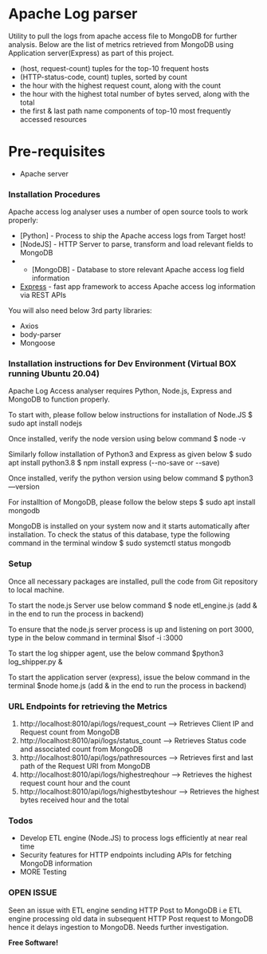 # Apache Log parser

Utility to pull the logs from apache access file to MongoDB for further analysis. Below are the list of metrics retrieved from MongoDB using Application server(Express) as part of this project.

  - (host, request-count) tuples for the top-10 frequent hosts
  - (HTTP-status-code, count) tuples, sorted by count
  - the hour with the highest request count, along with the count
  - the hour with the highest total number of bytes served, along with the total
  - the first & last path name components of top-10 most frequently accessed resources

# Pre-requisites
  - Apache server 

### Installation Procedures

Apache access log analyser uses a number of open source tools to work properly:

* [Python] - Process to ship the Apache access logs from Target host!
* [NodeJS] - HTTP Server to parse, transform and load relevant fields to MongoDB
* * [MongoDB] - Database to store relevant Apache access log field information
* [Express] - fast app framework to access Apache access log information via REST APIs

You will also need below 3rd party libraries:
  - Axios
  - body-parser
  - Mongoose


### Installation instructions for Dev Environment (Virtual BOX running Ubuntu 20.04)

Apache Log Access analyser requires Python, Node.js, Express and MongoDB to function properly.

To start with, please follow below instructions for installation of Node.JS
$ sudo apt install nodejs

Once installed, verify the node version using below command
$ node -v

Similarly follow installation of Python3 and Express as given below
$ sudo apt install python3.8
$ npm install express (--no-save or --save)

Once installed, verify the python version using below command
$ python3 ––version

For installtion of MongoDB, please follow the below steps 
$ sudo apt install mongodb

MongoDB is installed on your system now and it starts automatically after installation. To check the status of this database, type the following command in the terminal window
$ sudo systemctl status mongodb

### Setup
Once all necessary packages are installed, pull the code from Git repository to local machine.

To start the node.js Server use below command
$ node etl_engine.js (add & in the end to run the process in backend)

To ensure that the node.js server process is up and listening on port 3000, type in the below command in terminal
$lsof -i :3000

To start the log shipper agent, use the below command
$python3 log_shipper.py &

To start the application server (express), issue the below command in the terminal
$node home.js (add & in the end to run the process in backend)

### URL Endpoints for retrieving the Metrics

1) http://localhost:8010/api/logs/request_count --> Retrieves Client IP and Request count from MongoDB
2) http://localhost:8010/api/logs/status_count  --> Retrieves Status code and associated count from MongoDB
3) http://localhost:8010/api/logs/pathresources --> Retrieves first and last path of the Request URI from MongoDB
4) http://localhost:8010/api/logs/highestreqhour --> Retrieves the highest request count hour and the count
5) http://localhost:8010/api/logs/highestbyteshour --> Retrieves the highest bytes received hour and the total

### Todos

 - Develop ETL engine (Node.JS) to process logs efficiently at near real time
 - Security features for HTTP endpoints including APIs for fetching MongoDB information
 - MORE Testing

### OPEN ISSUE
Seen an issue with ETL engine sending HTTP Post to MongoDB i.e ETL engine processing old data in subsequent HTTP Post request to MongoDB hence it delays ingestion to MongoDB. Needs further investigation. 


**Free Software!**

   [git-repo-url]: <https://github.com/sailams/Apache-Access-Log>
   [node.js]: <http://nodejs.org>
   [express]: <http://expressjs.com>
